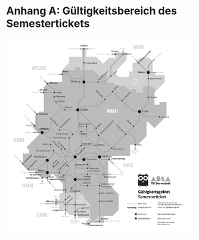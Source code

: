 # Anhang A: Gültigkeitsbereich des Semestertickets

<img class="full-size" src="../\_res/img/artikel/semesterticket.jpg">
